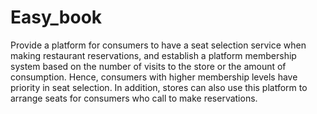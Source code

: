 # Easy_book
Provide a platform for consumers to have a seat selection service when making restaurant reservations, and establish a platform membership system based on the number of visits to the store or the amount of consumption. Hence, consumers with higher membership levels have priority in seat selection. In addition, stores can also use this platform to arrange seats for consumers who call to make reservations.
